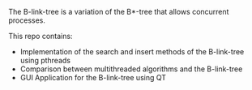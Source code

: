 The B-link-tree is a variation of the B*-tree that allows concurrent processes.

This repo contains:
- Implementation of the search and insert methods of the B-link-tree using pthreads
- Comparison between multithreaded algorithms and the B-link-tree
- GUI Application for the B-link-tree using QT